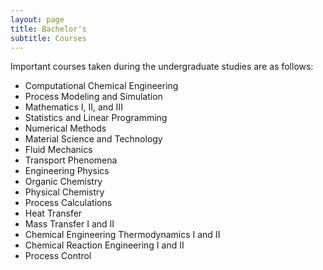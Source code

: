 ```yaml
---
layout: page
title: Bachelor's
subtitle: Courses
---
```

Important courses taken during the undergraduate studies are as follows:

* Computational Chemical Engineering
* Process Modeling and Simulation
* Mathematics I, II, and III
* Statistics and Linear Programming
* Numerical Methods
* Material Science and Technology
* Fluid Mechanics
* Transport Phenomena
* Engineering Physics
* Organic Chemistry
* Physical Chemistry
* Process Calculations
* Heat Transfer
* Mass Transfer I and II
* Chemical Engineering Thermodynamics I and II
* Chemical Reaction Engineering I and II
* Process Control
